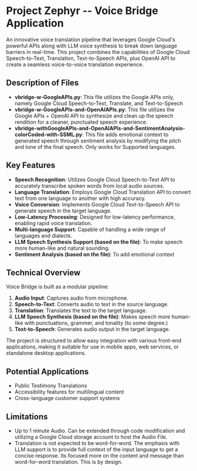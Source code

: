 # Project Zephyr -- Voice Bridge Application

An innovative voice translation pipeline that leverages Google Cloud's powerful APIs along with LLM voice synthesis to break down language barriers in real-time. This project combines the capabilities of Google Cloud Speech-to-Text, Translation, Text-to-Speech APIs, plus OpenAI API to create a seamless voice-to-voice translation experience.

## Description of Files

- **vbridge-w-GoogleAPIs.py**: This file utilizes the Google APIs only, namely Google Cloud Speech-to-Text, Translate, and Text-to-Speech
- **vbridge-w-GoogleAPIs-and-OpenAIAPIs.py**: This file utilizes the Google APIs + OpenAI API to synthesize and clean up the speech rendition for a cleaner, punctuated speech experience.
- **vbridge-withGoogleAPIs-and-OpenAIAPIs-and-SentimentAnalysis-colorCoded-with-SSML.py**: This file adds emotional context to generated speech through sentiment analysis by modifying the pitch and tone of the final speech. Only works for Supported languages.

## Key Features

- **Speech Recognition**: Utilizes Google Cloud Speech-to-Text API to accurately transcribe spoken words from local audio sources.
- **Language Translation**: Employs Google Cloud Translation API to convert text from one language to another with high accuracy.
- **Voice Conversion**: Implements Google Cloud Text-to-Speech API to generate speech in the target language.
- **Low-Latency Processing**: Designed for low-latency performance, enabling rapid voice translation.
- **Multi-language Support**: Capable of handling a wide range of languages and dialects.
- **LLM Speech Synthesis Support (based on the file)**: To make speech more human-like and natural sounding.
- **Sentiment Analysis (based on the file)**: To add emotional context 

## Technical Overview

Voice Bridge is built as a modular pipeline:

1. **Audio Input**: Captures audio from microphone.
2. **Speech-to-Text**: Converts audio to text in the source language.
3. **Translation**: Translates the text to the target language.
4. **LLM Speech Synthesis (based on the file)**: Makes speech more human-like with punctuations, grammer, and tonality (to some degree.)
5. **Text-to-Speech**: Generates audio output in the target language.

The project is structured to allow easy integration with various front-end applications, making it suitable for use in mobile apps, web services, or standalone desktop applications.

## Potential Applications

- Public Testimony Translations
- Accessibility features for multilingual content
- Cross-language customer support systems

## Limitations

- Up to 1 minute Audio. Can be extended through code modification and utilizing a Google Cloud storage account to host the Audio File.
- Translation is not expected to be word-for-word. The emphasis with LLM support is to provide full context of the input language to get a concise response. Its focused more on the content and message than word-for-word translation. This is by design.

